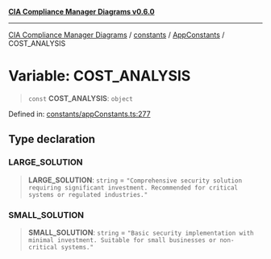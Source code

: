 [**CIA Compliance Manager Diagrams v0.6.0**](../../../../README.md)

***

[CIA Compliance Manager Diagrams](../../../../modules.md) / [constants](../../../README.md) / [AppConstants](../README.md) / COST\_ANALYSIS

# Variable: COST\_ANALYSIS

> `const` **COST\_ANALYSIS**: `object`

Defined in: [constants/appConstants.ts:277](https://github.com/Hack23/cia-compliance-manager/blob/ca083b463223765b22422b66b3a43930241849bd/src/constants/appConstants.ts#L277)

## Type declaration

### LARGE\_SOLUTION

> **LARGE\_SOLUTION**: `string` = `"Comprehensive security solution requiring significant investment. Recommended for critical systems or regulated industries."`

### SMALL\_SOLUTION

> **SMALL\_SOLUTION**: `string` = `"Basic security implementation with minimal investment. Suitable for small businesses or non-critical systems."`
